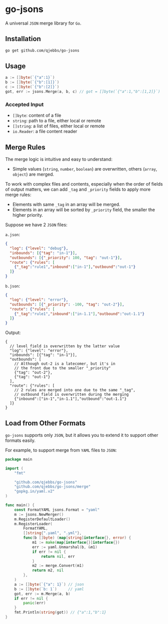 # go-jsons

A universal `JSON` merge library for `Go`.

## Installation

```bash
go get github.com/qjebbs/go-jsons
```

## Usage

```go
a := []byte(`{"a":1}`)
b := []byte(`{"b":[1]}`)
c := []byte(`{"b":[2]}`)
got, err := jsons.Merge(a, b, c) // got = []byte(`{"a":1,"b":[1,2]}`)
```

### Accepted Input

- `[]byte`: content of a file
- `string`: path to a file, either local or remote
- `[]string`: a list of files, either local or remote
- `io.Reader`: a file content reader

## Merge Rules

The merge logic is intuitive and easy to understand:

- Simple values (`string`, `number`, `boolean`) are overwritten, others (`array`, `object`) are merged.

To work with complex files and contents, especially when the order of fields of output matters, we can add `_tag` and `_priority` fields to apply more merge rules:

- Elements with same `_tag` in an array will be merged.
- Elements in an array will be sorted by `_priority` field, the smaller the higher priority.

Suppose we have 2 `JSON` files:

`a.json`:

```json
{
  "log": {"level": "debug"},
  "inbounds": [{"tag": "in-1"}],
  "outbounds": [{"_priority": 100, "tag": "out-1"}],
  "route": {"rules": [
    {"_tag":"rule1","inbound":["in-1"],"outbound":"out-1"}
  ]}
}
```

`b.json`:

```json
{
  "log": {"level": "error"},
  "outbounds": [{"_priority": -100, "tag": "out-2"}],
  "route": {"rules": [
    {"_tag":"rule1","inbound":["in-1.1"],"outbound":"out-1.1"}
  ]}
}
```

Output:

```jsonc
{
  // level field is overwritten by the latter value
  "log": {"level": "error"},
  "inbounds": [{"tag": "in-1"}],
  "outbounds": [
    // Although out-2 is a latecomer, but it's in 
    // the front due to the smaller "_priority"
    {"tag": "out-2"},
    {"tag": "out-1"}
  ],
  "route": {"rules": [
    // 2 rules are merged into one due to the same "_tag",
    // outbound field is overwritten during the merging
    {"inbound":["in-1","in-1.1"],"outbound":"out-1.1"}
  ]}
}
```

## Load from Other Formats

`go-jsons` supports only `JSON`, but it allows you to extend it to support other formats easily.

For example, to support merge from `YAML` files to `JSON`:

```go
package main

import (
	"fmt"

	"github.com/qjebbs/go-jsons"
	"github.com/qjebbs/go-jsons/merge"
	"gopkg.in/yaml.v2"
)

func main() {
	const FormatYAML jsons.Format = "yaml"
	m := jsons.NewMerger()
	m.RegisterDefaultLoader()
	m.RegisterLoader(
		FormatYAML,
		[]string{".yaml", ".yml"},
		func(b []byte) (map[string]interface{}, error) {
			m1 := make(map[interface{}]interface{})
			err := yaml.Unmarshal(b, &m1)
			if err != nil {
				return nil, err
			}
			m2 := merge.Convert(m1)
			return m2, nil
		},
	)
	a := []byte(`{"a": 1}`) // json
	b := []byte(`b: 1`)     // yaml
	got, err := m.Merge(a, b)
	if err != nil {
		panic(err)
	}
	fmt.Println(string(got)) // {"a":1,"b":1}
}
```
